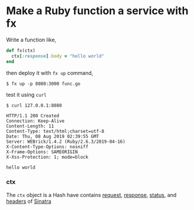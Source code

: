 # Make a Ruby function a service with fx

Write a function like,

```ruby
def fx(ctx)
  ctx[:response].body = "hello world"
end
```

then deploy it with `fx up` command,

```shell
$ fx up -p 8080:3000 func.go
```

test it using `curl`

```shell
$ curl 127.0.0.1:8080

HTTP/1.1 200 Created
Connection: Keep-Alive
Content-Length: 11
Content-Type: text/html;charset=utf-8
Date: Thu, 08 Aug 2019 02:39:55 GMT
Server: WEBrick/1.4.2 (Ruby/2.6.3/2019-04-16)
X-Content-Type-Options: nosniff
X-Frame-Options: SAMEORIGIN
X-Xss-Protection: 1; mode=block

hello world
```

### ctx

The `ctx` object is a Hash have contains [request](https://rubydoc.info/github/rack/rack/master/Rack/Request<Paste>), [response](https://rubydoc.info/github/rack/rack/master/Rack/Response), [status](https://www.rubydoc.info/gems/sinatra/Sinatra%2FHelpers:status), and [headers](https://www.rubydoc.info/gems/sinatra/Sinatra%2FHelpers:headers) of [Sinatra](https://github.com/sinatra/sinatra)
